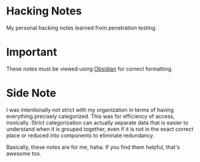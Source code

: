 # Hacking Notes

My personal hacking notes learned from penetration testing.

# Important

These notes must be viewed using [Obsidian](https://obsidian.md/) for correct formatting.

# Side Note

I was intentionally not strict with my organization in terms of having everything precisely categorized. This was for efficiency of access, ironically. Strict categorization can actually separate data that is easier to understand when it is grouped together, even if it is not in the exact correct place or reduced into components to eliminate redundancy.

Basically, these notes are for me, haha. If you find them helpful, that's awesome too.
